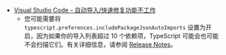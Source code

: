 - [Visual Studio Code - 自动导入/快速修复功能不工作](https://stackoverflow.com/questions/63477929/visual-studio-code-auto-imports-quick-fix-does-not-work/63583657#63583657)
	- 您可能需要将 `typescript.preferences.includePackageJsonAutoImports` 设置为开启，因为如果你的导入列表超过 10 个依赖项，TypeScript 可能会也可能不会扫描它们。有关详细信息，请参阅 [Release Notes](https://www.typescriptlang.org/docs/handbook/release-notes/typescript-4-0.html#smarter-auto-imports)。